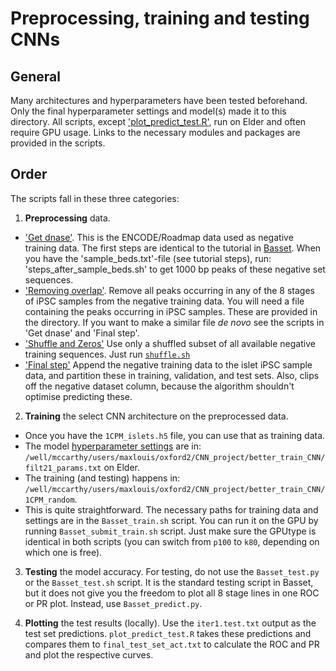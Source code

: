 # Preprocessing, training and testing CNNs
## General
Many architectures and hyperparameters have been tested
beforehand. Only the final hyperparameter settings and model(s) made it to this
directory. All scripts, except ['plot_predict_test.R'](./plot_predict_test.R),
run on Elder and often require GPU usage. Links to the necessary modules and packages are
provided in the scripts.

## Order
The scripts fall in these three categories:

1. **Preprocessing** data.
  - ['Get dnase'](./preprocess/1.get_dnase). This is the ENCODE/Roadmap data
  used as negative training data. The first steps are identical to the tutorial in
  [Basset](https://github.com/davek44/Basset/blob/master/tutorials/prepare_compendium.ipynb).
  When you have the 'sample_beds.txt'-file (see tutorial steps), run: 'steps_after_sample_beds.sh'
  to get 1000 bp peaks of these negative set sequences.
  - ['Removing overlap'](./preprocess/2.remove_overlap). Remove all peaks
  occurring in any of the 8 stages of iPSC samples from the negative training data.
  You will need a file containing the peaks occurring in iPSC samples. These are provided in the directory.
  If you want to make a similar file *de novo* see the scripts in 'Get dnase' and 'Final step'.
  - ['Shuffle and Zeros'](./preprocess/3.shuffle_and_zeros) Use only a shuffled
  subset of all available negative training sequences. Just run [`shuffle.sh`](./preprocess/3.shuffle_and_zeros/shuffle.sh)
  - ['Final step'](./preprocess/final_step) Append the negative training data
  to the islet iPSC sample data, and partition these in training, validation,
  and test sets. Also, clips off the negative dataset column, because the algorithm
  shouldn't optimise predicting these.
2. **Training** the select CNN architecture on the preprocessed data.
 - Once you have the `1CPM_islets.h5` file, you can use that as training data.
 - The model [hyperparameter settings](./train/filt21_params.txt) are in: `/well/mccarthy/users/maxlouis/oxford2/CNN_project/better_train_CNN/filt21_params.txt`
 on Elder.
 - The training (and testing) happens in: `/well/mccarthy/users/maxlouis/oxford2/CNN_project/better_train_CNN/1CPM_random`.
 - This is quite straightforward. The necessary paths for training data and settings
 are in the `Basset_train.sh` script. You can run it on the GPU by running
 `Basset_submit_train.sh` script. Just make sure the GPUtype is identical in both scripts
(you can switch from `p100` to `k80`, depending on which one is free).
3. **Testing** the model accuracy.
For testing, do not use the `Basset_test.py` or the `Basset_test.sh` script. It is the
standard testing script in Basset, but it does not give you the
freedom to plot all 8 stage lines in one ROC or PR plot.
Instead, use `Basset_predict.py`.

4. **Plotting** the test results (locally). Use the `iter1.test.txt` output as the test set
predictions. `plot_predict_test.R` takes these predictions and compares them to
`final_test_set_act.txt` to calculate the ROC and PR and plot the respective curves.
